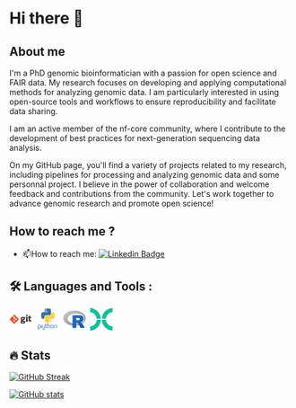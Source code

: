 # Hi there 👋

## About me
I'm a PhD genomic bioinformatician with a passion for open science and FAIR data. My research focuses on developing and applying computational methods for analyzing genomic data. I am particularly interested in using open-source tools and workflows to ensure reproducibility and facilitate data sharing.

I am an active member of the nf-core community, where I contribute to the development of best practices for next-generation sequencing data analysis.

On my GitHub page, you'll find a variety of projects related to my research, including pipelines for processing and analyzing genomic data and some personnal project. I believe in the power of collaboration and welcome feedback and contributions from the community. Let's work together to advance genomic research and promote open science!


## How to reach me ?
- :mailbox:How to reach me: [![Linkedin Badge](https://i.stack.imgur.com/gVE0j.png)](https://www.linkedin.com/in/louis-le-n%C3%A9zet-618aba166/)

## :hammer_and_wrench: Languages and Tools :
<div>
  <img src="https://github.com/devicons/devicon/blob/master/icons/git/git-original-wordmark.svg" title="Git" **alt="Git" width="40" height="40"/>&nbsp;
  <img src="https://github.com/devicons/devicon/blob/master/icons/python/python-original-wordmark.svg" title="Python" **alt="Python" width="40" height="40"/>&nbsp;
  <img src="https://github.com/devicons/devicon/blob/master/icons/r/r-original.svg" title="R" **alt="R" width="40" height="40"/>&nbsp;
  <img src="https://github.com/nextflow-io/trademark/blob/master/nextflow-icon.png" title="Nexflow" **alt="Nexflow" width="40" height="40"/>&nbsp;
</div>

## :fire: Stats
[![GitHub Streak](http://github-readme-streak-stats.herokuapp.com?user=LouisLeNezet&theme=dark&hide_border=true&mode=weekly)](https://git.io/streak-stats)

[![GitHub stats](https://github-readme-stats.vercel.app/api?username=LouisLeNezet&show_icons=true&theme=dark&count_private=true&show_icons=true&rank_icon=github)](https://github.com/anuraghazra/github-readme-stats)
